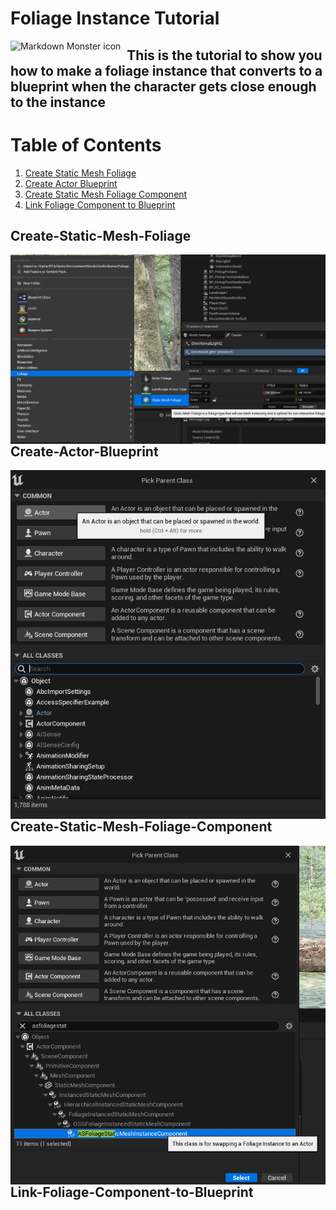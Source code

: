 # Foliage Instance Tutorial

<img src="header.png"
     alt="Markdown Monster icon"
     style="float: left; margin-right: 10px;" />
     
## This is the tutorial to show you how to make a foliage instance that converts to a blueprint when the character gets close enough to the instance

# Table of Contents
1. [Create Static Mesh Foliage](#Create-Static-Mesh-Foliage)
2. [Create Actor Blueprint](#Create-Actor-Blueprint)
3. [Create Static Mesh Foliage Component](#Create-Static-Mesh-Foliage-Component)
4. [Link Foliage Component to Blueprint](#Link-Foliage-Component-to-Blueprint)


## Create-Static-Mesh-Foliage
<img src="CreateFoliage.png"
     alt="Markdown Monster icon"
     style="float: left; margin-right: 10px;" />

## Create-Actor-Blueprint
<img src="CreateActor.png"
     alt="Markdown Monster icon"
     style="float: left; margin-right: 10px;" />
     

## Create-Static-Mesh-Foliage-Component
<img src="FoliageComponent.png"
     alt="Markdown Monster icon"
     style="float: left; margin-right: 10px;" />

## Link-Foliage-Component-to-Blueprint
